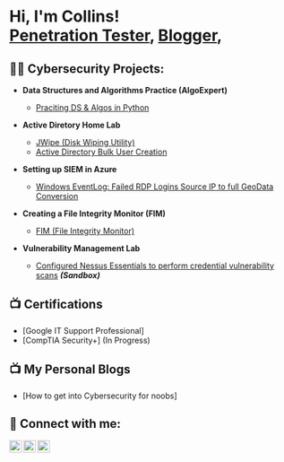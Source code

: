 <h1>Hi, I'm Collins! <br/><a href="https://www.linkedin.com/in/collins-arasa">Penetration Tester</a>, <a href="#">Blogger</a>, </h1>

<h2>👨‍💻 Cybersecurity Projects:</h2>

- <b>Data Structures and Algorithms Practice (AlgoExpert)</b>
  - [Praciting DS & Algos in Python](https://github.com/colobazo/DS-Algorithms-Python)

- <b>Active Diretory Home Lab</b>
  - [JWipe (Disk Wiping Utility)](https://github.com/colobazo/DiskSanitazation)
  - [Active Directory Bulk User Creation](https://github.com/joshmadakor1/AD_PS)
  
- <b>Setting up SIEM in Azure</b>
  - [Windows EventLog: Failed RDP Logins Source IP to full GeoData Conversion](https://github.com/joshmadakor1/Sentinel-Lab)
- <b>Creating a File Integrity Monitor (FIM)</b>
  - [FIM (File Integrity Monitor)](https://github.com/joshmadakor1/PowerShell-Integrity-FIM)
- <b>Vulnerability Management Lab</b>
  - [Configured Nessus Essentials to perform credential vulnerability scans](https://github.com/joshmadakor1/4chan-Image-Analysis-Middleware-C964) <b><i>(Sandbox)</b></i>
  
<h2>📺 Certifications</h2>

- [Google IT Support Professional]
- [CompTIA Security+] (In Progress)


<h2>📺 My Personal Blogs</h2>

- [How to get into Cybersecurity for noobs]

<h2> 🤳 Connect with me:</h2>

[<img align="left" alt="collinsarasa | YouTube" width="22px" src="https://cdn.jsdelivr.net/npm/simple-icons@v3/icons/youtube.svg" />][youtube]
[<img align="left" alt="collinsarasa | Twitter" width="22px" src="https://cdn.jsdelivr.net/npm/simple-icons@v3/icons/twitter.svg" />][twitter]
[<img align="left" alt="collinsarasa | LinkedIn" width="22px" src="https://cdn.jsdelivr.net/npm/simple-icons@v3/icons/linkedin.svg" />][linkedin]

[twitter]: https://twitter.com/cololasa1
[youtube]: https://www.youtube.com/c/cololasa
[linkedin]: https://linkedin.com/in/collins-arasa
<!--
**colobazo/colobazo** is a ✨ _special_ ✨ repository because its `README.md` (this file) appears on your GitHub profile.

Here are some ideas to get you started:

- 🔭 I’m currently working on ...
- 🌱 I’m currently learning ...
- 👯 I’m looking to collaborate on ...
- 🤔 I’m looking for help with ...
- 💬 Ask me about ...
- 📫 How to reach me: ...
- 😄 Pronouns: ...
- ⚡ Fun fact: ...
-->
